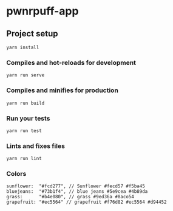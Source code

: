 # pwnrpuff-app

## Project setup
```
yarn install
```

### Compiles and hot-reloads for development
```
yarn run serve
```

### Compiles and minifies for production
```
yarn run build
```

### Run your tests
```
yarn run test
```

### Lints and fixes files
```
yarn run lint
```

### Colors
```
sunflower:  "#fcd277", // Sunflower #fecd57 #f5ba45
bluejeans:  "#73b1f4", // blue jeans #5e9cea #4b89da
grass:      "#b4e080", // grass #9ed36a #8aco54
grapefruit: "#ec5564" // grapefruit #f76d82 #ec5564 #d94452
```
